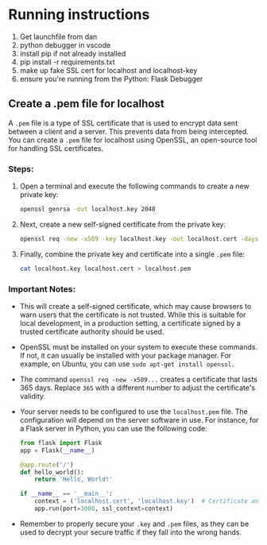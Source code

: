 # Running instructions

1. Get launchfile from dan
2. python debugger in vscode 
3. install pip if not already installed
4. pip install -r requirements.txt
5. make up fake SSL cert for localhost and localhost-key
6. ensure you're running from the Python: Flask Debugger




## Create a .pem file for localhost

A `.pem` file is a type of SSL certificate that is used to encrypt data sent between a client and a server. This prevents data from being intercepted. You can create a `.pem` file for localhost using OpenSSL, an open-source tool for handling SSL certificates.

### Steps:

1. Open a terminal and execute the following commands to create a new private key:

    ```bash
    openssl genrsa -out localhost.key 2048
    ```

2. Next, create a new self-signed certificate from the private key:

    ```bash
    openssl req -new -x509 -key localhost.key -out localhost.cert -days 365 -subj /CN=localhost
    ```

3. Finally, combine the private key and certificate into a single `.pem` file:

    ```bash
    cat localhost.key localhost.cert > localhost.pem
    ```

### Important Notes:

- This will create a self-signed certificate, which may cause browsers to warn users that the certificate is not trusted. While this is suitable for local development, in a production setting, a certificate signed by a trusted certificate authority should be used.

- OpenSSL must be installed on your system to execute these commands. If not, it can usually be installed with your package manager. For example, on Ubuntu, you can use `sudo apt-get install openssl`.

- The command `openssl req -new -x509...` creates a certificate that lasts 365 days. Replace `365` with a different number to adjust the certificate's validity.

- Your server needs to be configured to use the `localhost.pem` file. The configuration will depend on the server software in use. For instance, for a Flask server in Python, you can use the following code:

    ```python
    from flask import Flask
    app = Flask(__name__)

    @app.route('/')
    def hello_world():
        return 'Hello, World!'

    if __name__ == '__main__':
        context = ('localhost.cert', 'localhost.key')  # Certificate and key files
        app.run(port=3000, ssl_context=context)
    ```

- Remember to properly secure your `.key` and `.pem` files, as they can be used to decrypt your secure traffic if they fall into the wrong hands. 
